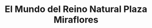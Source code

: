 ---
title: "El Mundo del Reino Natural Plaza Miraflores"
url: /tegucigalpa/el-mundo-del-reino-natural-plaza-miraflores/
shop: Allgemein
---